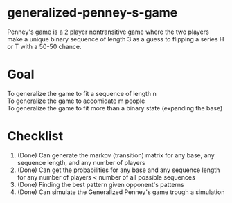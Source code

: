# generalized-penney-s-game


Penney's game is a 2 player nontransitive game where the two players make a unique binary sequence of length 3 as a guess to flipping a series H or T with a 50-50 chance.



# Goal
To generalize the game to fit a sequence of length n  
To generalize the game to accomidate m people  
To generalize the game to fit more than a binary state (expanding the base)


# Checklist
1. (Done) Can generate the markov (transition) matrix for any base, any sequence length, and any number of players
2. (Done) Can get the probabilities for any base and any sequence length for any number of players < number of all possible sequences
3. (Done) Finding the best pattern given opponent's patterns
4. (Done) Can simulate the Generalized Penney's game trough a simulation



